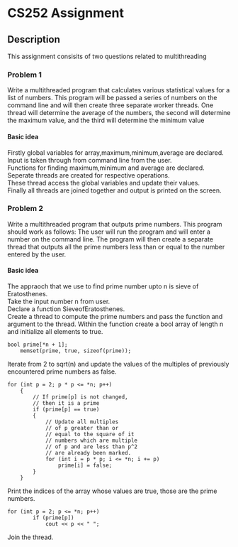 # CS252 Assignment

## Description
This assignment consisits of two questions related to multithreading

### Problem 1
Write a multithreaded program that calculates various statistical values
for a list of numbers. This program will be passed a series of numbers
on the command line and will then create three separate worker threads.
One thread will determine the average of the numbers, the second will
determine the maximum value, and the third will determine the minimum value

#### Basic idea
Firstly global variables for array,maximum,minimum,average are declared.  
Input is taken through from command line from the user.  
Functions for finding maximum,minimum and average are declared.  
Seperate threads are created for respective operations.  
These thread access the global variables and update their values.  
Finally all threads are joined together and output is printed on the screen.  

### Problem 2
Write a multithreaded program that outputs prime numbers. This program should work as follows: The user will run the program and will
enter a number on the command line. The program will then create a
separate thread that outputs all the prime numbers less than or equal to
the number entered by the user.

#### Basic idea
The appraoch that we use to find prime number upto n is sieve of Eratosthenes.  
Take the input number n from user.  
Declare a function SieveofEratosthenes.  
Create a thread to compute the prime numbers and pass the function and argument to the thread.
Within the function create a bool array of length n and initialize all elements to true.  
```
bool prime[*n + 1];
    memset(prime, true, sizeof(prime));
```
Iterate from 2 to sqrt(n) and update the values of the multiples of previously encountered prime numbers as false.

```
for (int p = 2; p * p <= *n; p++)
    {
        // If prime[p] is not changed,
        // then it is a prime
        if (prime[p] == true)
        {
            // Update all multiples
            // of p greater than or
            // equal to the square of it
            // numbers which are multiple
            // of p and are less than p^2
            // are already been marked.
            for (int i = p * p; i <= *n; i += p)
                prime[i] = false;
        }
    }
```
Print the indices of the array whose values are true, those are the prime numbers.
```
for (int p = 2; p <= *n; p++)
        if (prime[p])
            cout << p << " ";
```

Join the thread.
